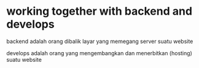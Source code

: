 # working together with backend and develops

backend adalah orang dibalik layar yang memegang server suatu website

develops adalah orang yang mengembangkan dan menerbitkan (hosting) suatu website


